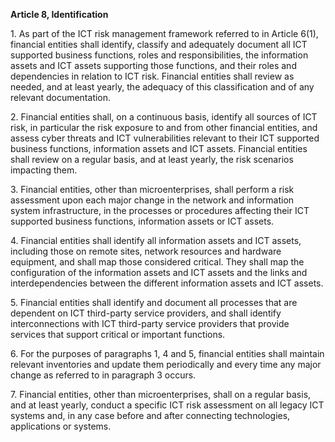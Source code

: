 **Article 8, Identification**

  


1\. As part of the ICT risk management framework referred to in Article 6(1), financial entities shall identify, classify and adequately document all ICT supported business functions, roles and responsibilities, the information assets and ICT assets supporting those functions, and their roles and dependencies in relation to ICT risk. Financial entities shall review as needed, and at least yearly, the adequacy of this classification and of any relevant documentation.

  


2\. Financial entities shall, on a continuous basis, identify all sources of ICT risk, in particular the risk exposure to and from other financial entities, and assess cyber threats and ICT vulnerabilities relevant to their ICT supported business functions, information assets and ICT assets. Financial entities shall review on a regular basis, and at least yearly, the risk scenarios impacting them.

  


3\. Financial entities, other than microenterprises, shall perform a risk assessment upon each major change in the network and information system infrastructure, in the processes or procedures affecting their ICT supported business functions, information assets or ICT assets.

  


4\. Financial entities shall identify all information assets and ICT assets, including those on remote sites, network resources and hardware equipment, and shall map those considered critical. They shall map the configuration of the information assets and ICT assets and the links and interdependencies between the different information assets and ICT assets.

  


5\. Financial entities shall identify and document all processes that are dependent on ICT third-party service providers, and shall identify interconnections with ICT third-party service providers that provide services that support critical or important functions.

  


6\. For the purposes of paragraphs 1, 4 and 5, financial entities shall maintain relevant inventories and update them periodically and every time any major change as referred to in paragraph 3 occurs.

  


7\. Financial entities, other than microenterprises, shall on a regular basis, and at least yearly, conduct a specific ICT risk assessment on all legacy ICT systems and, in any case before and after connecting technologies, applications or systems.